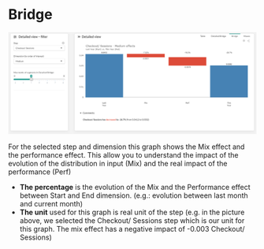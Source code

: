 # Bridge

![bridge](images/Compare-Bridge.png)

For the selected step and dimension this graph shows the Mix effect and the performance effect.  This allow you to understand the impact of the evolution of the distribution in input (Mix) and the real impact of the performance (Perf)

* **The percentage** is the evolution of the Mix and the Performance effect between Start and End dimension. (e.g.: evolution between last month and current month)
* **The unit** used for this graph is real unit of the step (e.g. in the picture above, we selected the Checkout/ Sessions step which is our unit for this graph. The mix effect has a negative impact of -0.003 Checkout/ Sessions)
